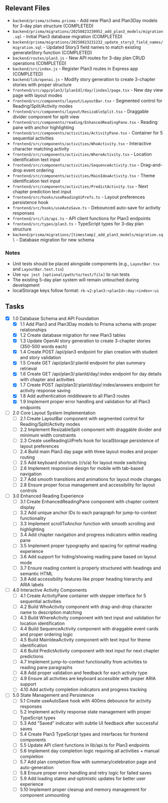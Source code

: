 ## Relevant Files

- `backend/prisma/schema.prisma` - Add new Plan3 and Plan3Day models for 3-day plan structure (COMPLETED)
- `backend/prisma/migrations/20250823230952_add_plan3_models/migration.sql` - Initial Plan3 database migration (COMPLETED)
- `backend/prisma/migrations/20250823231232_update_story3_field_names/migration.sql` - Updated Story3 field names to match existing generateStory function (COMPLETED)
- `backend/routes/plan3.js` - New API routes for 3-day plan CRUD operations (COMPLETED)
- `backend/src/index.js` - Register Plan3 routes in Express app (COMPLETED)
- `backend/lib/openai.js` - Modify story generation to create 3-chapter stories with proper structure
- `frontend/src/app/plan3/[planId]/day/[index]/page.tsx` - New day view page with layout modes
- `frontend/src/components/layout/LayoutBar.tsx` - Segmented control for Reading/Split/Activity modes
- `frontend/src/components/layout/ResizableSplit.tsx` - Draggable divider component for split view
- `frontend/src/components/reading/EnhancedReadingPane.tsx` - Reading pane with anchor highlighting
- `frontend/src/components/activities/ActivityPane.tsx` - Container for 5 sequential activities
- `frontend/src/components/activities/WhoActivity.tsx` - Interactive character matching activity
- `frontend/src/components/activities/WhereActivity.tsx` - Location identification text input
- `frontend/src/components/activities/SequenceActivity.tsx` - Drag-and-drop event ordering
- `frontend/src/components/activities/MainIdeaActivity.tsx` - Theme identification text input
- `frontend/src/components/activities/PredictActivity.tsx` - Next chapter prediction text input
- `frontend/src/hooks/useReadingUiPrefs.ts` - Layout preferences persistence hook
- `frontend/src/hooks/useAutoSave.ts` - Debounced auto-save for activity responses
- `frontend/src/lib/api.ts` - API client functions for Plan3 endpoints
- `frontend/src/types/plan3.ts` - TypeScript types for 3-day plan structure
- `backend/prisma/migrations/[timestamp]_add_plan3_models/migration.sql` - Database migration for new schema

### Notes

- Unit tests should be placed alongside components (e.g., `LayoutBar.tsx` and `LayoutBar.test.tsx`)
- Use `npx jest [optional/path/to/test/file]` to run tests
- The existing 5-day plan system will remain untouched during development
- localStorage keys follow format: `rb-v2:plan3:<planId>:day:<index>:ui`

## Tasks

- [x] 1.0 Database Schema and API Foundation
  - [x] 1.1 Add Plan3 and Plan3Day models to Prisma schema with proper relationships
  - [x] 1.2 Create database migration for new Plan3 tables
  - [x] 1.3 Update OpenAI story generation to create 3-chapter stories (350-500 words each)
  - [x] 1.4 Create POST /api/plan3 endpoint for plan creation with student and story validation
  - [x] 1.5 Create GET /api/plan3/:planId endpoint for plan summary retrieval
  - [x] 1.6 Create GET /api/plan3/:planId/day/:index endpoint for day details with chapter and activities
  - [x] 1.7 Create POST /api/plan3/:planId/day/:index/answers endpoint for activity response saving
  - [x] 1.8 Add authentication middleware to all Plan3 routes
  - [x] 1.9 Implement proper error handling and validation for all Plan3 endpoints

- [ ] 2.0 Core Layout System Implementation
  - [ ] 2.1 Create LayoutBar component with segmented control for Reading/Split/Activity modes
  - [ ] 2.2 Implement ResizableSplit component with draggable divider and minimum width constraints
  - [ ] 2.3 Create useReadingUiPrefs hook for localStorage persistence of layout preferences
  - [ ] 2.4 Build main Plan3 day page with three layout modes and proper routing
  - [ ] 2.5 Add keyboard shortcuts (r/s/a) for layout mode switching
  - [ ] 2.6 Implement responsive design for mobile with tab-based navigation
  - [ ] 2.7 Add smooth transitions and animations for layout mode changes
  - [ ] 2.8 Ensure proper focus management and accessibility for layout controls

- [ ] 3.0 Enhanced Reading Experience
  - [ ] 3.1 Create EnhancedReadingPane component with chapter content display
  - [ ] 3.2 Add unique anchor IDs to each paragraph for jump-to-context functionality
  - [ ] 3.3 Implement scrollToAnchor function with smooth scrolling and highlighting
  - [ ] 3.4 Add chapter navigation and progress indicators within reading pane
  - [ ] 3.5 Implement proper typography and spacing for optimal reading experience
  - [ ] 3.6 Add support for hiding/showing reading pane based on layout mode
  - [ ] 3.7 Ensure reading content is properly structured with headings and semantic HTML
  - [ ] 3.8 Add accessibility features like proper heading hierarchy and ARIA labels

- [ ] 4.0 Interactive Activity Components
  - [ ] 4.1 Create ActivityPane container with stepper interface for 5 sequential activities
  - [ ] 4.2 Build WhoActivity component with drag-and-drop character name to description matching
  - [ ] 4.3 Build WhereActivity component with text input and validation for location identification
  - [ ] 4.4 Build SequenceActivity component with draggable event cards and proper ordering logic
  - [ ] 4.5 Build MainIdeaActivity component with text input for theme identification
  - [ ] 4.6 Build PredictActivity component with text input for next chapter predictions
  - [ ] 4.7 Implement jump-to-context functionality from activities to reading pane paragraphs
  - [ ] 4.8 Add proper validation and feedback for each activity type
  - [ ] 4.9 Ensure all activities are keyboard accessible with proper ARIA support
  - [ ] 4.10 Add activity completion indicators and progress tracking

- [ ] 5.0 State Management and Persistence
  - [ ] 5.1 Create useAutoSave hook with 400ms debounce for activity responses
  - [ ] 5.2 Implement activity response state management with proper TypeScript types
  - [ ] 5.3 Add "Saved" indicator with subtle UI feedback after successful saves
  - [ ] 5.4 Create Plan3 TypeScript types and interfaces for frontend components
  - [ ] 5.5 Update API client functions in lib/api.ts for Plan3 endpoints
  - [ ] 5.6 Implement day completion logic requiring all activities + manual completion
  - [ ] 5.7 Add plan completion flow with summary/celebration page and auto-generation
  - [ ] 5.8 Ensure proper error handling and retry logic for failed saves
  - [ ] 5.9 Add loading states and optimistic updates for better user experience
  - [ ] 5.10 Implement proper cleanup and memory management for component unmounting
